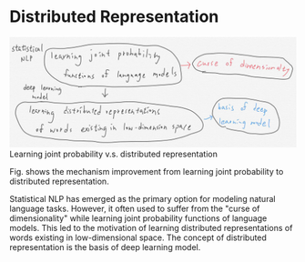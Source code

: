 # Distributed Representation

![](/assets/joint_probability_vs_distributed_representation_0303.jpg)Learning joint probability v.s. distributed representation




Fig. shows the mechanism improvement from learning joint probability to distributed representation. 

Statistical NLP has emerged as the primary option for modeling natural language tasks.
However, it often used to suffer from the "curse of dimensionality" while learning joint probability functions of language models. This led to the motivation of learning distributed representations of words existing in low-dimensional space.
The concept of distributed representation is the basis of deep learning model.



